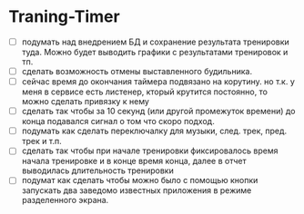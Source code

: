 # Traning-Timer

- [ ] подумать над внедрением БД и сохранение результата тренировки туда. Можно будет выводить графики с результатами тренировок и тп.
- [ ] сделать возможность отмены выставленного будильника.
- [ ] сейчас время до окончания таймера подвязано на корутину. но т.к. у меня в сервисе есть листенер, кторый крутится постоянно, то можно сделать привязку к нему
- [ ] сделать так чтобы за 10 секунд (или другой промежуток времени) до конца подавался сигнал о том что скоро подход.
- [ ] подумать как сделать переключалку для музыки, след. трек, пред. трек и т.п.
- [ ] сделать так чтобы при начале тренировки фиксировалось время начала тренировке и в конце время конца, далее в отчет выводилась длительность тренировки
- [ ] подумат как сделать чтобы можно было с помощью кнопки запускать два заведомо известных приложения в режиме разделенного экрана.
